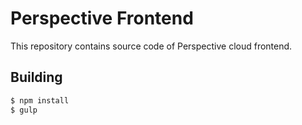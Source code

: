 # Perspective Frontend
This repository contains source code of Perspective cloud frontend.

## Building
```bash
$ npm install
$ gulp
```